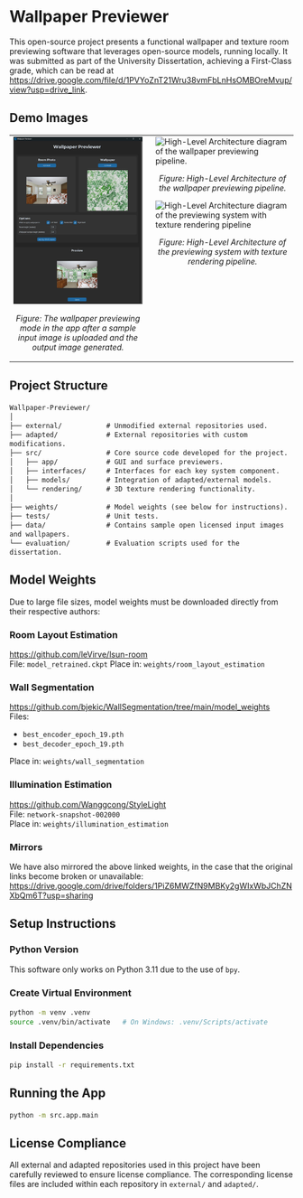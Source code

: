# Wallpaper Previewer

This open-source project presents a functional wallpaper and texture room previewing software that leverages open-source models, running locally. It was submitted as part of the University Dissertation, achieving a First-Class grade, which can be read at <https://drive.google.com/file/d/1PVYoZnT21Wru38vmFbLnHsOMBOreMvup/view?usp=drive_link>.

## Demo Images

<table width="100%">
    <tr>
        <td width="50%" valign="top" style="padding-right: 16px;">
            <img src="docs/images/demonstration_UI.jpg" alt="App Demo" width="100%" />
            <p style="text-align: center;"><em>Figure: The wallpaper previewing mode in the app after a sample input image is uploaded and the output image generated.</em></p>
        </td>
        <td width="50%" valign="top">
            <img src="docs/images/HLA_wallpaper_previewer.svg"
                alt="High-Level Architecture diagram of the wallpaper previewing pipeline." width="100%" />
            <p style="text-align: center;"><em>Figure: High-Level Architecture of the wallpaper previewing pipeline.</em></p>
            <img src="docs/images/HLA_texture_previewer.svg"
                alt="High-Level Architecture diagram of the previewing system with texture rendering pipeline"
                width="100%" />
            <p style="text-align: center;"><em>Figure: High-Level Architecture of the previewing system with texture rendering pipeline.</em></p>
        </td>
    </tr>
</table>

## Project Structure

```
Wallpaper-Previewer/
│
├── external/           # Unmodified external repositories used.
├── adapted/            # External repositories with custom modifications.
├── src/                # Core source code developed for the project.
│   ├── app/            # GUI and surface previewers.
│   ├── interfaces/     # Interfaces for each key system component.
│   ├── models/         # Integration of adapted/external models.
│   └── rendering/      # 3D texture rendering functionality.
│
├── weights/            # Model weights (see below for instructions).
├── tests/              # Unit tests.
├── data/               # Contains sample open licensed input images and wallpapers.
└── evaluation/         # Evaluation scripts used for the dissertation.
```

## Model Weights

Due to large file sizes, model weights must be downloaded directly from their respective authors:

### Room Layout Estimation

<https://github.com/leVirve/lsun-room>  
File: `model_retrained.ckpt`
Place in: `weights/room_layout_estimation`

### Wall Segmentation

<https://github.com/bjekic/WallSegmentation/tree/main/model_weights>  
Files:

- `best_encoder_epoch_19.pth`
- `best_decoder_epoch_19.pth`

Place in: `weights/wall_segmentation`

### Illumination Estimation

<https://github.com/Wanggcong/StyleLight>  
File: `network-snapshot-002000`  
Place in: `weights/illumination_estimation`

### Mirrors

We have also mirrored the above linked weights, in the case that the original links become broken or unavailable: <https://drive.google.com/drive/folders/1PiZ6MWZfN9MBKy2gWIxWbJChZNXbQm6T?usp=sharing>

## Setup Instructions

### Python Version

This software only works on Python 3.11 due to the use of `bpy`.

### Create Virtual Environment

```bash
python -m venv .venv
source .venv/bin/activate   # On Windows: .venv/Scripts/activate
```

### Install Dependencies

```bash
pip install -r requirements.txt
```

## Running the App

```bash
python -m src.app.main
```

## License Compliance

All external and adapted repositories used in this project have been carefully reviewed to ensure license compliance. The corresponding license files are included within each repository in `external/` and `adapted/`.
